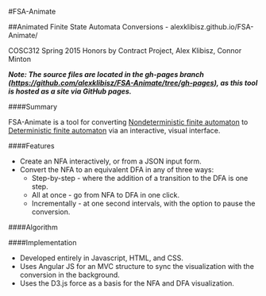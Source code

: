 #FSA-Animate

##Animated Finite State Automata Conversions - alexklibisz.github.io/FSA-Animate/

COSC312 Spring 2015 Honors by Contract Project, Alex Klibisz, Connor Minton

***Note: The source files are located in the gh-pages branch (https://github.com/alexklibisz/FSA-Animate/tree/gh-pages), as this tool is hosted as a site via GitHub pages.***

####Summary

FSA-Animate is a tool for converting [Nondeterministic finite automaton](http://en.wikipedia.org/wiki/Nondeterministic_finite_automaton) to [Deterministic finite automaton](http://en.wikipedia.org/wiki/Deterministic_finite_automaton) via an interactive, visual interface.

####Features
- Create an NFA interactively, or from a JSON input form.
- Convert the NFA to an equivalent DFA in any of three ways:
  - Step-by-step - where the addition of a transition to the DFA is one step.
  - All at once - go from NFA to DFA in one click.
  - Incrementally - at one second intervals, with the option to pause the conversion.

####Algorithm

####Implementation
- Developed entirely in Javascript, HTML, and CSS.
- Uses Angular JS for an MVC structure to sync the visualization with the conversion in the background.
- Uses the D3.js force as a basis for the NFA and DFA visualization.

